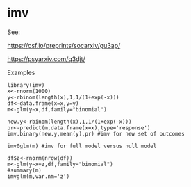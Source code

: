 # imv
See:

https://osf.io/preprints/socarxiv/gu3ap/

https://psyarxiv.com/q3djt/

Examples

```
library(imv)
x<-rnorm(1000)
y<-rbinom(length(x),1,1/(1+exp(-x)))
df<-data.frame(x=x,y=y)
m<-glm(y~x,df,family="binomial")

new.y<-rbinom(length(x),1,1/(1+exp(-x)))
pr<-predict(m,data.frame(x=x),type='response')
imv.binary(new.y,mean(y),pr) #imv for new set of outcomes

imv0glm(m) #imv for full model versus null model

df$z<-rnorm(nrow(df))
m<-glm(y~x+z,df,family="binomial")
#summary(m)
imvglm(m,var.nm='z')
```
